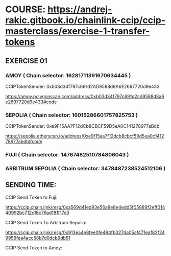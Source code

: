 # COURSE: https://andrej-rakic.gitbook.io/chainlink-ccip/ccip-masterclass/exercise-1-transfer-tokens

## EXERCISE 01

### AMOY ( Chain selector: 16281711391670634445 )

CCIPTokenSender: 0xb03d34f797c691d2AD9588d8A6E2697720d9e433

https://amoy.polygonscan.com/address/0xb03d34f797c691d2ad9588d8a6e2697720d9e433#code


### SEPOLIA ( Chain selector: 16015286601757825753 )

CCIPTokenSender: 0xe9F15AA7F12dCb8CBCF59D5eA0C141278977aBdb

https://sepolia.etherscan.io/address/0xe9f15aa7f12dcb8cbcf59d5ea0c141278977abdb#code

### FUJI ( Chain selector: 14767482510784806043 )



### ARBITRUM SEPOLIA ( Chain selector: 3478487238524512106 )

## SENDING TIME: 

CCIP Send Token to Fuji:

https://ccip.chain.link/msg/0xa569d41ed93e56a8e8e4edd5f05889f2eff01440992bc712c16c79ad181f17c0

CCIP Send Token To Arbitrum Sepolia:

https://ccip.chain.link/msg/0x913ea4e8fee0fe484fb3274a05af471eaf82f249959fea4acc58b7d0dcb9db51

CCIP Send Token to Amoy:

